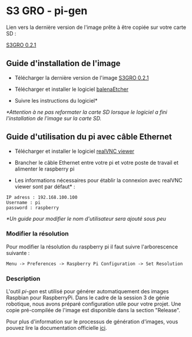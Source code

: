# S3 GRO - pi-gen 

Lien vers la dernière version de l'image prête à être copiée sur votre carte SD :

[S3GRO 0.2.1](https://github.com/UdeS-GRO/pi-gen/releases/tag/2018-05-09-s3gro-0.2.1)


## Guide d'installation de l'image

* Télécharger la dernière version de l'image [S3GRO 0.2.1](https://github.com/UdeS-GRO/pi-gen/releases/tag/2018-05-09-s3gro-0.2.1)

* Télécharger et installer le logiciel [balenaEtcher](https://www.balena.io/etcher/)

* Suivre les instructions du logiciel*

_*Attention à ne pas reformater la carte SD lorsque le logiciel a fini l'installation de l'image sur la carte SD._



## Guide d'utilisation du pi avec câble Ethernet

* Télécharger et installer le logiciel [realVNC viewer](https://www.realvnc.com/en/connect/download/viewer/)

* Brancher le câble Ethernet entre votre pi et votre poste de travail et alimenter le raspberry pi

* Les informations nécessaires pour établir la connexion avec realVNC viewer sont par défaut* : 

```
IP adress : 192.168.100.100 
Username : pi
password : raspberry
```
_*Un guide pour modifier le nom d'utilisateur sera ajouté sous peu_



### Modifier la résolution

Pour modifier la résolution du raspberry pi il faut suivre l'arborescence suivante : 
```
Menu -> Preferences -> Raspberry Pi Configuration -> Set Resolution
```


### Description

L'outil *pi-gen* est utilisé pour générer automatiquement des images Raspbian 
pour RaspberryPi.
Dans le cadre de la session 3 de génie robotique, nous avons préparé
configuration utile pour votre projet. 
Une copie pré-compilée de l'image est disponible dans la section "Release".

Pour plus d'information sur le processus de génération d'images, vous pouvez
lire la documentation officielle [ici](README-pigen.md).
